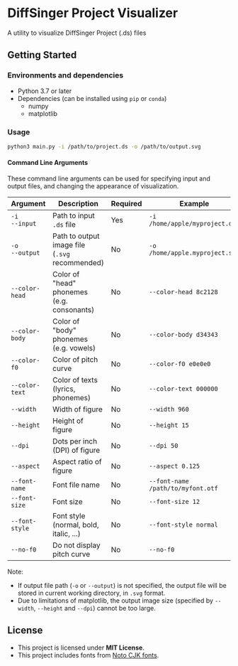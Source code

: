 # DiffSinger Project Visualizer
A utility to visualize DiffSinger Project (.ds) files

## Getting Started
### Environments and dependencies
* Python 3.7 or later
* Dependencies (can be installed using `pip` or `conda`)
  * numpy
  * matplotlib

### Usage
```bash
python3 main.py -i /path/to/project.ds -o /path/to/output.svg
```
#### Command Line Arguments
These command line arguments can be used for specifying input and output files, and changing the appearance of visualization.

| Argument             | Description                                    | Required | Example                           |
|----------------------|------------------------------------------------|----------|-----------------------------------|
| `-i`<br />`--input`  | Path to input `.ds` file                       | Yes      | `-i /home/apple/myproject.ds`     |
| `-o`<br />`--output` | Path to output image file (`.svg` recommended) | No       | `-o /home/apple.myproject.svg`    |
| `--color-head`       | Color of "head" phonemes (e.g. consonants)     | No       | `--color-head 8c2128`             |
| `--color-body`       | Color of "body" phonemes (e.g. vowels)         | No       | `--color-body d34343`             |
| `--color-f0`         | Color of pitch curve                           | No       | `--color-f0 e0e0e0`               |
| `--color-text`       | Color of texts (lyrics, phonemes)              | No       | `--color-text 000000`             |
| `--width`            | Width of figure                                | No       | `--width 960`                     |
| `--height`           | Height of figure                               | No       | `--height 15`                     |
| `--dpi`              | Dots per inch (DPI) of figure                  | No       | `--dpi 50`                        |
| `--aspect`           | Aspect ratio of figure                         | No       | `--aspect 0.125`                  |
| `--font-name`        | Font file name                                 | No       | `--font-name /path/to/myfont.otf` |
| `--font-size`        | Font size                                      | No       | `--font-size 12`                  |
| `--font-style`       | Font style (normal, bold, italic, ...)         | No       | `--font-style normal`             |
| `--no-f0`            | Do not display pitch curve                     | No       | `--no-f0`                         |

Note:
* If output file path (`-o` or `--output`) is not specified, the output file will be stored in current working directory, in `.svg` format.
* Due to limitations of matplotlib, the output image size (specified by `--width`, `--height` and `--dpi`) cannot be too large.

## License
* This project is licensed under **MIT License**.
* This project includes fonts from [Noto CJK fonts](https://github.com/notofonts/noto-cjk).